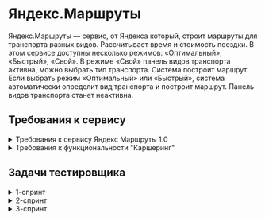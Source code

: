 # Яндекс.Маршруты
Яндекс.Маршруты — сервис, от Яндекса который, строит маршруты для транспорта разных видов. Рассчитывает время и стоимость поездки.
В этом сервисе доступны несколько режимов: «Оптимальный», «Быстрый», «Свой».
В режиме «Свой» панель видов транспорта активна, можно выбрать тип транспорта. Система построит маршрут.
Если выбрать режим «Оптимальный» или «Быстрый», система автоматически определит вид транспорта и построит маршрут. Панель видов транспорта станет неактивна.
## Требования к сервису

  
<details>
	<summary>Требования к сервису Яндекс Маршруты 1.0</summary>


[Ссылка на требования](https://docs.google.com/document/d/1AOXbT38BKwLWOiKiiHLdUsWaq9A68VbJDQReQ11L8tg/edit?usp=sharing)
</details>
<details>
	<summary>Требования к функциональности "Каршеринг" </summary>


[Ссылка на требования](https://praktikum.notion.site/07f02ccc272e494db6501def032e9258)

[Ссылка на макеты](https://www.figma.com/file/42mNwme0cBfZwNZUIcN1mh/%D0%AF%D0%BD%D0%B4%D0%B5%D0%BA%D1%81.%D0%9C%D0%B0%D1%80%D1%88%D1%80%D1%83%D1%82%D1%8B?type=design&node-id=2-18586&mode=design)
</details>


## Задачи тестировщика

<details>
<summary> 1-спринт </summary> 

#### Задачи для 1 спринта
1. Спроектировать MindMap (начальный этап декомпозиции и анализа требований) 
2. Проанализировать и декомпозировать требования к сервису Яндекс.Маршруты
3. Выделить классы эквивалентности и граничные значения для полей ввода
4. Спроектировать тест-кейсы для расчёта стоимости и времени

***

</details>

<details>
<summary> 2-спринт </summary> 

#### Задачи для 2 спринта
 
1. Проанализировать требования к функциональности "Каршеринг"
2. Подготовить тестовую документацию, чтобы проверить вёрстку формы бронирования 
3. Подготовить тестовую документацию, чтобы проверить логику окон "Способ оплаты", "Добавление карты" и кнопки "Забронировать"
4. Протестировать приложение и завести баг-репорты

***
 
</details>

<details>
<summary> 3-спринт </summary> 

#### Задачи для 3 спринта

1. Проанализировать требования к "Аэротакси"
2. Добавь аэротакси в интерфейс с помощью инструмента "Charles"
3. Подготовить чек-лист к фиче "Аэротакси"
4. Протестировать фичу и завести баг-репорты

***
   
</details>
